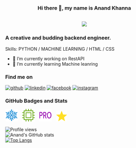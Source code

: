 <h3> <p align="center"> Hi there 👋, my name is Anand Khanna </p></h3>

<p align="center">
  <br>
  <img src="https://export-download.canva.com/kEaXI/DAE6tBkEaXI/23/0/0001-21061093129.png?X-Amz-Algorithm=AWS4-HMAC-SHA256&X-Amz-Credential=AKIAJHKNGJLC2J7OGJ6Q%2F20220311%2Fus-east-1%2Fs3%2Faws4_request&X-Amz-Date=20220311T133510Z&X-Amz-Expires=31398&X-Amz-Signature=461d40ab37014d90da11301983abc211bf20dc864744d23145168fad06b39072&X-Amz-SignedHeaders=host&response-content-disposition=attachment%3B%20filename%2A%3DUTF-8%27%27anand%2520khanna.png&response-expires=Fri%2C%2011%20Mar%202022%2022%3A18%3A28%20GMT"/>
</p>


### A creative and budding backend engineer.


  
Skills: PYTHON / MACHINE LEARNING / HTML / CSS 


- 🔭 I’m currently working on RestAPI 
- 🌱 I’m currently learning Machine leanring 


### Find me on <br>
[<img src='https://cdn.jsdelivr.net/npm/simple-icons@3.0.1/icons/github.svg' alt='github' height='40'>](https://github.com/anand-1502)  [<img src='https://cdn.jsdelivr.net/npm/simple-icons@3.0.1/icons/linkedin.svg' alt='linkedin' height='40'>](https://www.linkedin.com/in/anand-khanna-2b4a1a1a9/)  [<img src='https://cdn.jsdelivr.net/npm/simple-icons@3.0.1/icons/facebook.svg' alt='facebook' height='40'>](https://www.facebook.com/anand.khanna.007)  [<img src='https://cdn.jsdelivr.net/npm/simple-icons@3.0.1/icons/instagram.svg' alt='instagram' height='40'>](https://www.instagram.com/anandkhannaa/)  

### GitHub Badges and Stats <br>
<a href='https://archiveprogram.github.com/'><img src='https://raw.githubusercontent.com/acervenky/animated-github-badges/master/assets/acbadge.gif' width='40' height='40'></a> <a href='https://docs.github.com/en/developers'><img src='https://raw.githubusercontent.com/acervenky/animated-github-badges/master/assets/devbadge.gif' width='40' height='40'></a> <a href='https://github.com/pricing'><img src='https://raw.githubusercontent.com/acervenky/animated-github-badges/master/assets/pro.gif' width='40' height='40'></a> <a href='https://stars.github.com/'><img src='https://raw.githubusercontent.com/acervenky/animated-github-badges/master/assets/starbadge.gif' width='35' height='35'></a> 



![Profile views](https://gpvc.arturio.dev/anand-1502)  
![Anand's GitHub stats](https://github-readme-stats.vercel.app/api?username=anand-1502&theme=radical&show_icons=true) <br>
[![Top Langs](https://github-readme-stats.vercel.app/api/top-langs/?username=anand-1502&layout=compact&theme=radical)](https://github.com/anuraghazra/github-readme-stats)

